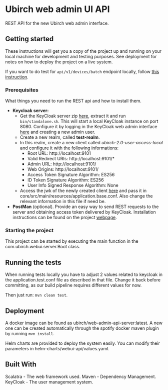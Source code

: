 # Ubirch web admin UI API

REST API for the new Ubirch web admin interface.

## Getting started

These instructions will get you a copy of the project up and running on your local machine for development and testing purposes. See deployment for notes on how to deploy the project on a live system.

If you want to do test for `api/v1/devices/batch` endpoint locally, follow [this instruction](./documents/how_to_upload_csv_locally.md).

### Prerequisites

What things you need to run the REST api and how to install them.

* **Keycloak server:** 
    * Get the KeyCloak server zip [here](https://www.keycloak.org/downloads.html), extract it and run ```bin/standalone.sh```. This will start a local KeyCloak instance on port 8080. Configure it by logging in the KeyCloak web admin interface [here](http://localhost:8080/auth) and creating a new admin user.
    * Create a new realm, called **test-realm**.
    * In this realm, create a new client called _ubirch-2.0-user-access-local_ and configure it with the following informations:
        * Root URL: http://localhost:9101
        * Valid Redirect URIs: http://localhost:9101/\*
        * Admin URL: http://localhost:9101/
        * Web Origins: http://localhost:9101/
        * Access Token Signature Algorithm: ES256
        * ID Token Signature Algorithm: ES256
        * User Info Signed Response Algorithm: None
    * Access the jwk of the newly created client [here](http://localhost:8080/auth/realms/test-realm/protocol/openid-connect/certs) and pass it in core/src/main/resources/application.base.conf. Also change the relevant information in this file if need be.
* **PostMan** (optional). Provide an easy way to send REST requests to the server and obtaining access token delivered by KeyCloak. Installation instructions can be found on the project [webpage](https://www.getpostman.com/downloads/).

### Starting the project

This project can be started by executing the main function in the com.ubirch.webui.server.Boot class.

## Running the tests
When running tests locally you have to adjust 2 values related to keycloak in the application.test.conf file as
described in that file. Change it back before committing, as our build pipeline requires different values for now.

Then just run: 
```mvn clean test```.


## Deployment
A docker image can be found as ubirch/web-admin-api-server:latest. A new one can be created automatically through the spotify docker maven plugin by running ```mvn install```.

Helm charts are provided to deploy the system easily. You can modify their parameters in helm-charts/webui-api/values.yaml.
 
## Built With
Scalatra - The web framework used.
Maven - Dependency Management.
KeyCloak - The user management system.
